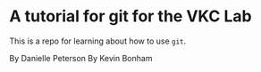 # A tutorial for git for the VKC Lab

This is a repo for learning about how to use `git`.

By Danielle Peterson
By Kevin Bonham
